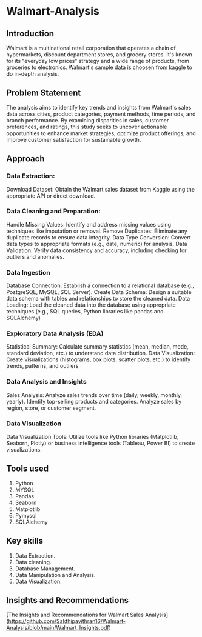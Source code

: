 # Walmart-Analysis

## Introduction
Walmart is a multinational retail corporation that operates a chain of hypermarkets, discount department stores, and grocery stores. 
It's known for its "everyday low prices" strategy and a wide range of products, from groceries to electronics. 
Walmart's sample data is choosen from kaggle to do in-depth analysis.

## Problem Statement
The analysis aims to identify key trends and insights from Walmart's sales data across cities, product categories, payment methods, time periods, and branch performance. 
By examining disparities in sales, customer preferences, and ratings, this study seeks to uncover actionable opportunities to enhance market strategies, optimize product offerings, and improve customer satisfaction for sustainable growth.

## Approach
### Data Extraction:
Download Dataset: Obtain the Walmart sales dataset from Kaggle using the appropriate API or direct download.

### Data Cleaning and Preparation: 
Handle Missing Values: Identify and address missing values using techniques like imputation or removal.
Remove Duplicates: Eliminate any duplicate records to ensure data integrity.
Data Type Conversion: Convert data types to appropriate formats (e.g., date, numeric) for analysis.
Data Validation: Verify data consistency and accuracy, including checking for outliers and anomalies.

### Data Ingestion
Database Connection: Establish a connection to a relational database (e.g., PostgreSQL, MySQL, SQL Server).
Create Data Schema: Design a suitable data schema with tables and relationships to store the cleaned data.
Data Loading: Load the cleaned data into the database using appropriate techniques (e.g., SQL queries, Python libraries like pandas and SQLAlchemy)

### Exploratory Data Analysis (EDA)
Statistical Summary: Calculate summary statistics (mean, median, mode, standard deviation, etc.) to understand data distribution.
Data Visualization: Create visualizations (histograms, box plots, scatter plots, etc.) to identify trends, patterns, and outliers

### Data Analysis and Insights
Sales Analysis:
Analyze sales trends over time (daily, weekly, monthly, yearly).
Identify top-selling products and categories.
Analyze sales by region, store, or customer segment.

### Data Visualization
Data Visualization Tools: Utilize tools like Python libraries (Matplotlib, Seaborn, Plotly) or business intelligence tools (Tableau, Power BI) to create visualizations.


## Tools used
1. Python
2. MYSQL
3. Pandas
4. Seaborn
5. Matplotlib
6. Pymysql
7. SQLAlchemy

## Key skills
1. Data Extraction.
2. Data cleaning.
3. Database Management.
4. Data Manipulation and Analysis.
5. Data Visualization.


## Insights and Recommendations
[The Insights and Recommendations for Walmart Sales Analysis] (https://github.com/Sakthipavithran16/Walmart-Analysis/blob/main/Walmart_Insights.pdf)






